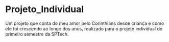 # Projeto_Individual
Um projeto que conta do meu amor pelo Corinthians desde criança e como ele foi crescendo ao longo dos anos, realizado para o projeto individual de primeiro semestre da SPTech.
